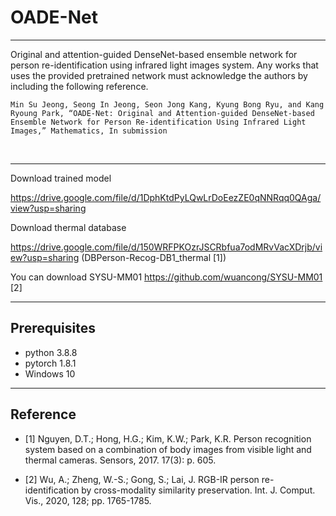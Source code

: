 # OADE-Net
-----------------------------------------------------------------------------------------------------------------------------
Original and attention-guided DenseNet-based ensemble network for person re-identification using infrared light images system. Any works that uses the provided pretrained network must acknowledge the authors by including the following reference.

    Min Su Jeong, Seong In Jeong, Seon Jong Kang, Kyung Bong Ryu, and Kang Ryoung Park, “OADE-Net: Original and Attention-guided DenseNet-based Ensemble Network for Person Re-identification Using Infrared Light Images,” Mathematics, In submission 
    
<br>

-----------------------------------------------------------------------------------------------------------------------------

Download trained model

https://drive.google.com/file/d/1DphKtdPyLQwLrDoEezZE0qNNRqq0QAga/view?usp=sharing

Download thermal database

https://drive.google.com/file/d/150WRFPKOzrJSCRbfua7odMRvVacXDrjb/view?usp=sharing (DBPerson-Recog-DB1_thermal [1])

You can download SYSU-MM01 https://github.com/wuancong/SYSU-MM01 [2]

-----------------------------------------------------------------------------------------------------------------------------

## Prerequisites

- python 3.8.8 
- pytorch 1.8.1
- Windows 10

-----------------------------------------------------------------------------------------------------------------------------

## Reference


- [1] Nguyen, D.T.; Hong, H.G.; Kim, K.W.; Park, K.R. Person recognition system based on a combination of body images from visible light and thermal cameras. Sensors, 2017. 17(3): p. 605.

- [2] Wu, A.; Zheng, W.-S.; Gong, S.; Lai, J. RGB-IR person re-identification by cross-modality similarity preservation. Int. J. Comput. Vis., 2020, 128; pp. 1765-1785.
